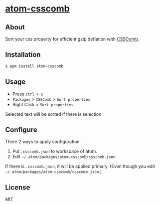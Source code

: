 # [atom-csscomb](https://atom.io/packages/atom-csscomb)

## About

Sort your css property for efficient gzip deflation with [CSSComb](https://github.com/csscomb/csscomb.js).

## Installation

```sh
$ apm install atom-csscomb
```

## Usage

- Press `ctrl + c`
- `Packages` > `CSSComb` > `Sort properties`
- Right Click > `Sort properties`

Selected text will be sorted if there is selection.

## Configure

There 2 ways to apply configuration.

1. Put `.csscomb.json` to workspace of atom.
2. Edit `~/.atom/packages/atom-csscomb/csscomb.json`.

If there is `.csscomb.json`, it will be applied primary. 
(Even though you edit `~/.atom/packages/atom-csscomb/csscomb.json`.)

## License

MIT